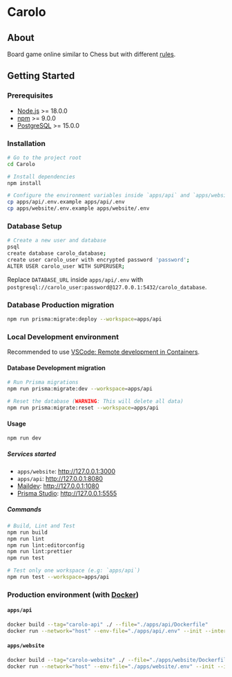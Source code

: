 # Carolo

## About

Board game online similar to Chess but with different [rules](./apps/website/public/rules/carolo-fr-FR.pdf).

## Getting Started

### Prerequisites

- [Node.js](https://nodejs.org/) >= 18.0.0
- [npm](https://www.npmjs.com/) >= 9.0.0
- [PostgreSQL](https://www.postgresql.org/) >= 15.0.0

### Installation

```sh
# Go to the project root
cd Carolo

# Install dependencies
npm install

# Configure the environment variables inside `apps/api` and `apps/website`
cp apps/api/.env.example apps/api/.env
cp apps/website/.env.example apps/website/.env
```

### Database Setup

```sh
# Create a new user and database
psql
create database carolo_database;
create user carolo_user with encrypted password 'password';
ALTER USER carolo_user WITH SUPERUSER;
```

Replace `DATABASE_URL` inside `apps/api/.env` with `postgresql://carolo_user:password@127.0.0.1:5432/carolo_database`.

### Database Production migration

```sh
npm run prisma:migrate:deploy --workspace=apps/api
```

### Local Development environment

Recommended to use [VSCode: Remote development in Containers](https://code.visualstudio.com/docs/remote/containers-tutorial).

#### Database Development migration

```sh
# Run Prisma migrations
npm run prisma:migrate:dev --workspace=apps/api

# Reset the database (WARNING: This will delete all data)
npm run prisma:migrate:reset --workspace=apps/api
```

#### Usage

```sh
npm run dev
```

##### Services started

- `apps/website`: <http://127.0.0.1:3000>
- `apps/api`: <http://127.0.0.1:8080>
- [Maildev](https://maildev.github.io/maildev/): <http://127.0.0.1:1080>
- [Prisma Studio](https://www.prisma.io/studio): <http://127.0.0.1:5555>

##### Commands

```sh
# Build, Lint and Test
npm run build
npm run lint
npm run lint:editorconfig
npm run lint:prettier
npm run test

# Test only one workspace (e.g: `apps/api`)
npm run test --workspace=apps/api
```

### Production environment (with [Docker](https://www.docker.com/))

#### `apps/api`

```sh
docker build --tag="carolo-api" ./ --file="./apps/api/Dockerfile"
docker run --network="host" --env-file="./apps/api/.env" --init --interactive --rm "carolo-api"
```

#### `apps/website`

```sh
docker build --tag="carolo-website" ./ --file="./apps/website/Dockerfile"
docker run --network="host" --env-file="./apps/website/.env" --init --interactive --rm "carolo-website"
```
